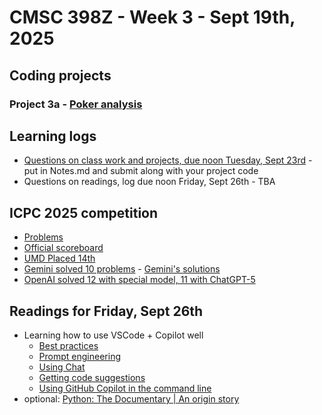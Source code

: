 # CMSC 398Z - Week 3 - Sept 19th, 2025

## Coding projects

### Project 3a - [Poker analysis](poker-analysis)

## Learning logs

* [Questions on class work and projects, due noon
Tuesday, Sept 23rd](poker-analysis/Notes.md) - put in Notes.md
and submit along with your project code
* Questions on readings, log due noon Friday, Sept 26th - TBA

## ICPC 2025 competition

* [Problems](https://worldfinals.icpc.global/problems/2025/finals/problems/problemset.pdf)
* [Official scoreboard](https://worldfinals.icpc.global/scoreboard/2025/finals/index.html)
* [UMD Placed 14th](https://www.cs.umd.edu/article/2025/09/umd-cs-team-achieves-best-ever-finish-icpc-world-finals)
* [Gemini solved 10 problems](https://deepmind.google/discover/blog/gemini-achieves-gold-level-performance-at-the-international-collegiate-programming-contest-world-finals/) -  [Gemini's solutions](https://github.com/google-deepmind/gemini_icpc2025)
* [OpenAI solved 12 with special model, 11 with ChatGPT-5](https://x.com/OpenAI/status/1968368133024231902?utm_source=chatgpt.com)

## Readings for Friday, Sept 26th

* Learning how to use VSCode + Copilot well
  * [Best practices](https://docs.github.com/en/copilot/get-started/best-practices)
  * [Prompt engineering](https://code.visualstudio.com/docs/copilot/chat/prompt-crafting)
  * [Using Chat](https://docs.github.com/en/copilot/how-tos/chat-with-copilot/chat-in-ide)
  * [Getting code suggestions](https://docs.github.com/en/copilot/how-tos/get-code-suggestions/get-ide-code-suggestions)
  * [Using GitHub Copilot in the command line](https://docs.github.com/en/copilot/how-tos/use-copilot-for-common-tasks/use-copilot-in-the-cli)
* optional: [Python: The Documentary | An origin story](https://youtu.be/GfH4QL4VqJ0?si=8ndiCJ3NYxERkO0u)

